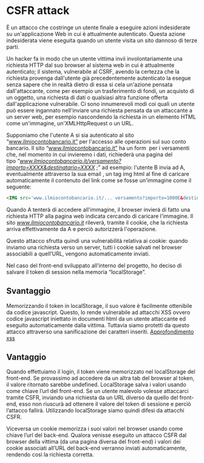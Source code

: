 # CSFR attack

È un attacco che costringe un utente finale a eseguire azioni indesiderate su un'applicazione Web in cui è attualmente autenticato. Questa azione indesiderata viene eseguita quando un utente visita un sito dannoso di terze parti. 

Un hacker fa in modo che un utente vittima invii involontariamente una richiesta HTTP dal suo browser al sistema web in cui è attualmente autenticato; il sistema, vulnerabile al CSRF, avendo la certezza che la richiesta provenga dall'utente già precedentemente autenticato la esegue senza sapere che in realtà dietro di essa si cela un'azione pensata dall'attaccante, come per esempio un trasferimento di fondi, un acquisto di un oggetto, una richiesta di dati o qualsiasi altra funzione offerta dall'applicazione vulnerabile. Ci sono innumerevoli modi coi quali un utente può essere ingannato nell'inviare una richiesta pensata da un attaccante a un server web, per esempio nascondendo la richiesta in un elemento HTML come un'immagine, un'XMLHttpRequest o un URL.

Supponiamo che l'utente A si sia autenticato al sito “www.ilmiocontobancario.it” per l'accesso alle operazioni sul suo conto bancario. Il sito “www.ilmiocontobancario.it” ha un form
 per i versamenti che, nel momento in cui invieremo i dati, richiederà una pagina del tipo ”*www.ilmiocontobancario.it/versamento?importo=XXXX&destinatario=XXXX*
;” ad esempio: l'utente B invia ad A, eventualmente attraverso la sua email
, un tag img html al fine di caricare automaticamente il contenuto del link come se fosse un'immagine come il seguente: 

```html
<IMG src='www.ilmiocontobancario.it/... versamento?importo=1000E&destinatario=B'>
```

Quando A tenterà di accedere all'immagine, il browser invierà di fatto una richiesta HTTP alla pagina web indicata cercando di caricare l'immagine. Il sito *www.ilmiocontobancario.it* rileverà, tramite il cookie, che la richiesta arriva effettivamente da A e perciò autorizzerà l'operazione.

Questo attacco sfrutta quindi una vulnerabilità relativa ai cookie: quando inviamo una richiesta verso un server, tutti i cookie salvati nel browser associabili a quell’URL, vengono automaticamente inviati.

Nel caso del front-end sviluppato all’interno del progetto, ho deciso di salvare il token di session nella memoria “localStorage”. 

## Svantaggio

Memorizzando il token in localStorage, il suo valore è facilmente ottenibile da codice javascript. Questo, lo rende vulnerabile ad attacchi XSS ovvero codice javascript iniettato in documenti html da un utente attaccante ed eseguito automaticamente dalla vittima. Tuttavia siamo protetti da questo attacco attraverso una sanificazione dei caratteri inseriti. [Approfondimento xss](https://github.com/fabiopalazzi/tesi_my_forum/blob/master/documentation/xss.md)

## Vantaggio

Quando effettuiamo il login, il token viene memorizzato nel localStorage del front-end. Se provassimo ad accedere da un altra tab del browser al token, il valore ritornato sarebbe undefined. LocalStorage salva i valori usando come chiave l’url del front-end. Se un utente malevolo volesse attaccarci tramite CSFR, inviando una richiesta da un URL diverso da quello del front-end, esso non riuscurà ad ottenere il valore del token di sessione e perciò l’attacco fallirà. Utilizzando localStorage siamo quindi difesi da attacchi CSFR.

Viceversa un cookie memorizza i suoi valori nel browser usando come chiave l’url del back-end. Qualora venisse eseguito un attacco CSFR dal browser della vittima (da una pagina diversa del front-end) i valori dei cookie associati all’URL del back-end verranno inviati automaticamente, rendendo così la richiesta corretta.